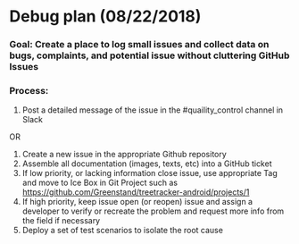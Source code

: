# Debug plan (08/22/2018)

### Goal: Create a place to log small issues and collect data on bugs, complaints, and potential issue without cluttering GitHub Issues

### Process:
1) Post a detailed message of the issue in the #quaility_control channel in Slack

OR 

1) Create a new issue in the appropriate Github repository
2) Assemble all documentation (images, texts, etc) into a GitHub ticket
3) If low priority, or lacking information close issue, use appropriate Tag and move to Ice Box in Git Project such as https://github.com/Greenstand/treetracker-android/projects/1
4) If high priority, keep issue open (or reopen) issue and assign a developer to verify or recreate the problem and request more info from the field if necessary
5) Deploy a set of test scenarios to isolate the root cause

